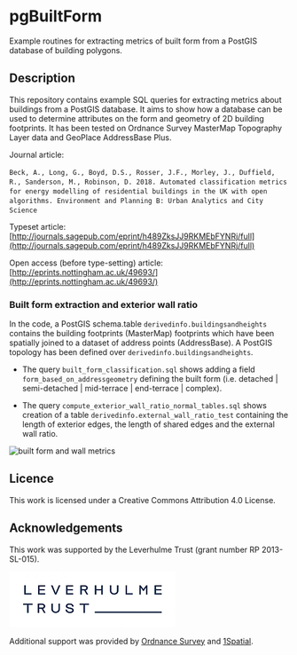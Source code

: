 

# pgBuiltForm

Example routines for extracting metrics of built form from a PostGIS database of building polygons.

## Description
This repository contains example SQL queries for extracting metrics about buildings from a PostGIS database. It aims to show how a database can be used to determine attributes on the form and geometry of 2D building footprints. It has been tested on Ordnance Survey MasterMap Topography Layer data and GeoPlace AddressBase Plus.

Journal article:

`Beck, A., Long, G., Boyd, D.S., Rosser, J.F., Morley, J., Duffield, R., Sanderson, M., Robinson, D. 2018. Automated classification metrics for
energy modelling of residential buildings in the UK with open algorithms. Environment and Planning B: Urban Analytics and City Science`

Typeset article:
[http://journals.sagepub.com/eprint/h489ZksJJ9RKMEbFYNRj/full](http://journals.sagepub.com/eprint/h489ZksJJ9RKMEbFYNRj/full)

Open access (before type-setting) article:
[http://eprints.nottingham.ac.uk/49693/](http://eprints.nottingham.ac.uk/49693/)



### Built form extraction and exterior wall ratio
In the code, a PostGIS schema.table `derivedinfo.buildingsandheights` contains the building footprints (MasterMap) footprints which have been spatially joined to  a dataset of address points (AddressBase). A PostGIS topology has been defined over `derivedinfo.buildingsandheights`. 

 - The query `built_form_classification.sql` shows adding a field `form_based_on_addressgeometry` defining the built form (i.e. detached | semi-detached | mid-terrace | end-terrace | complex).
 
 - The query `compute_exterior_wall_ratio_normal_tables.sql` shows creation of a table `derivedinfo.external_wall_ratio_test`  containing the length of exterior edges, the length of shared edges and the external wall ratio.



![built form and wall metrics](https://upload.wikimedia.org/wikipedia/commons/thumb/9/9b/House_Classification_By_Form_-_Conceptual_Approach_01.svg/640px-House_Classification_By_Form_-_Conceptual_Approach_01.svg.png "Built form and metrics")



## Licence
This work is licensed under a Creative Commons Attribution 4.0 License.


## Acknowledgements
This work was supported by the Leverhulme Trust (grant number RP 2013-SL-015).

![Leverhulme Trust](images/Leverhulme_Trust_small.jpg "Leverhulme Trust logo")

Additional support was provided by [Ordnance Survey](https://www.ordnancesurvey.co.uk/) and [1Spatial](https://1spatial.com/).

